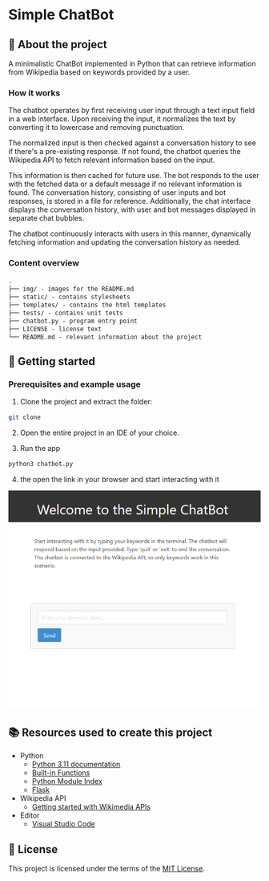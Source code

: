 # Simple ChatBot

## :newspaper: About the project

A minimalistic ChatBot implemented in Python that can retrieve information from Wikipedia based on keywords provided by a user.

### How it works

The chatbot operates by first receiving user input through a text input field in a web interface. Upon receiving the input, it normalizes the text by converting it to lowercase and removing punctuation.

The normalized input is then checked against a conversation history to see if there's a pre-existing response. If not found, the chatbot queries the Wikipedia API to fetch relevant information based on the input.

This information is then cached for future use. The bot responds to the user with the fetched data or a default message if no relevant information is found. The conversation history, consisting of user inputs and bot responses, is stored in a file for reference. Additionally, the chat interface displays the conversation history, with user and bot messages displayed in separate chat bubbles.

The chatbot continuously interacts with users in this manner, dynamically fetching information and updating the conversation history as needed.

### Content overview

    .
    ├── img/ - images for the README.md
    ├── static/ - contains stylesheets
    ├── templates/ - contains the html templates
    ├── tests/ - contains unit tests
    ├── chatbot.py - program entry point
    ├── LICENSE - license text
    └── README.md - relevant information about the project

## :runner: Getting started

### Prerequisites and example usage

1. Clone the project and extract the folder:

```bash
git clone 
```

2. Open the entire project in an IDE of your choice.

3. Run the app

```bash
python3 chatbot.py
```

4. the open the link in your browser and start interacting with it

![Chatbot starting page](img/chatbot_webpage.png)

## :books: Resources used to create this project

* Python
  * [Python 3.11 documentation](https://docs.python.org/3.11/)
  * [Built-in Functions](https://docs.python.org/3.11/library/functions.html)
  * [Python Module Index](https://docs.python.org/3.11/py-modindex.html)
  * [Flask](https://flask.palletsprojects.com/en/3.0.x/)
* Wikipedia API
  * [Getting started with Wikimedia APIs](https://api.wikimedia.org/wiki/Getting_started_with_Wikimedia_APIs)
* Editor
  * [Visual Studio Code](https://code.visualstudio.com/)

## :bookmark: License

This project is licensed under the terms of the [MIT License](LICENSE).
